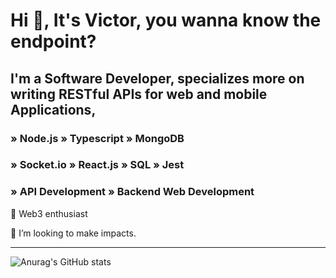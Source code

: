 # Hi 👋, It's Victor, you wanna know the endpoint?

## I'm a Software Developer, specializes more on writing RESTful APIs for web and mobile Applications, 

### » Node.js  » Typescript  » MongoDB 
### » Socket.io » React.js  » SQL  » Jest
### » API Development » Backend Web Development 

<p>🌱 Web3 enthusiast</p>
<p>👯 I’m looking to make impacts.</p>
<hr />


<!-- [![Top Langs](https://github-readme-stats.vercel.app/api/top-langs/?username=nwaguvictor&layout=compact&theme=shades-of-purple)](https://github.com/anuraghazra/github-readme-stats)
<br />
-->
![Anurag's GitHub stats](https://github-readme-stats.vercel.app/api?username=nwaguvictor&show_icons=true&theme=shades-of-purple&count_private=true)






